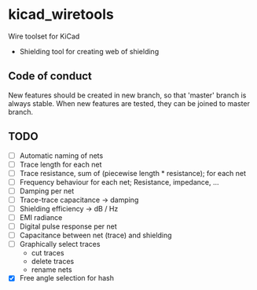 # kicad_wiretools
Wire toolset for KiCad

* Shielding tool for creating web of shielding

## Code of conduct

New features should be created in new branch, so that 'master' branch is always stable. When new features are tested, they can be joined to master branch.

## TODO

* [ ] Automatic naming of nets
* [ ] Trace length for each net
* [ ] Trace resistance, sum of (piecewise length * resistance); for each net
* [ ] Frequency behaviour for each net; Resistance, impedance, ...
* [ ] Damping per net
* [ ] Trace-trace capacitance -> damping
* [ ] Shielding efficiency -> dB / Hz
* [ ] EMI radiance
* [ ] Digital pulse response per net
* [ ] Capacitance between net (trace) and shielding
* [ ] Graphically select traces
  * cut traces
  * delete traces
  * rename nets
* [x] Free angle selection for hash

